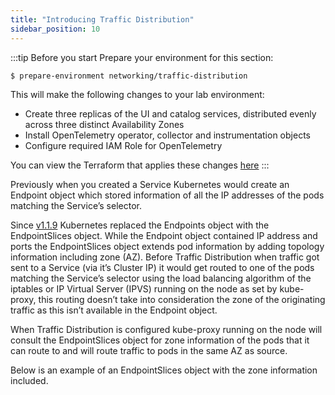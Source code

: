 ```yaml
---
title: "Introducing Traffic Distribution"
sidebar_position: 10
---
```


:::tip Before you start
Prepare your environment for this section:
 
```bash wait=30 timeout=600
$ prepare-environment networking/traffic-distribution
```

This will make the following changes to your lab environment:
 
- Create three replicas of the UI and catalog services, distributed evenly across three distinct Availability Zones
- Install OpenTelemetry operator, collector and instrumentation objects  
- Configure required IAM Role for OpenTelemetry 

You can view the Terraform that applies these changes [here](https://github.com/VAR::MANIFESTS_OWNER/VAR::MANIFESTS_REPOSITORY/tree/VAR::MANIFESTS_REF/manifests/modules/networking/vpc-lattice/.workshop/terraform)
:::


Previously when you created a Service Kubernetes would create an Endpoint object which stored information of all the IP addresses of the pods matching the Service’s selector.

Since [v1.1.9](https://kubernetes.io/blog/2020/09/02/scaling-kubernetes-networking-with-endpointslices/) Kubernetes replaced the Endpoints object with the EndpointSlices object. While the Endpoint object contained IP address and ports the EndpointSlices object extends pod information by adding topology information including zone (AZ). 
Before Traffic Distribution when traffic got sent to a Service (via it’s Cluster IP) it would get routed to one of the pods matching the Service’s selector using the load balancing algorithm of the iptables or IP Virtual Server (IPVS) running on the node as set by kube-proxy, this routing doesn’t take into consideration the zone of the originating traffic as this isn’t available in the Endpoint object.

When Traffic Distribution is configured kube-proxy running on the node will consult the EndpointSlices object for zone information of the pods that it can route to and will route traffic to pods in the same AZ as source.

Below is an example of an EndpointSlices object with the zone information included.


